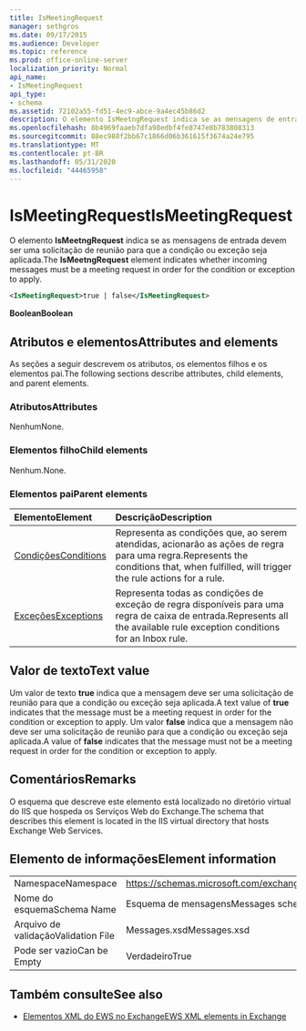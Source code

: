 ```yaml
---
title: IsMeetingRequest
manager: sethgros
ms.date: 09/17/2015
ms.audience: Developer
ms.topic: reference
ms.prod: office-online-server
localization_priority: Normal
api_name:
- IsMeetingRequest
api_type:
- schema
ms.assetid: 72102a55-fd51-4ec9-abce-9a4ec45b86d2
description: O elemento IsMeetngRequest indica se as mensagens de entrada devem ser uma solicitação de reunião para que a condição ou exceção seja aplicada.
ms.openlocfilehash: 8b4969faaeb7dfa98edbf4fe8747e8b783808313
ms.sourcegitcommit: 88ec988f2bb67c1866d06b361615f3674a24e795
ms.translationtype: MT
ms.contentlocale: pt-BR
ms.lasthandoff: 05/31/2020
ms.locfileid: "44465958"
---
```

# <a name="ismeetingrequest"></a><span data-ttu-id="ab76e-103">IsMeetingRequest</span><span class="sxs-lookup"><span data-stu-id="ab76e-103">IsMeetingRequest</span></span>

<span data-ttu-id="ab76e-104">O elemento **IsMeetngRequest** indica se as mensagens de entrada devem ser uma solicitação de reunião para que a condição ou exceção seja aplicada.</span><span class="sxs-lookup"><span data-stu-id="ab76e-104">The **IsMeetngRequest** element indicates whether incoming messages must be a meeting request in order for the condition or exception to apply.</span></span> 
  
```XML
<IsMeetingRequest>true | false</IsMeetingRequest>
```

 <span data-ttu-id="ab76e-105">**Boolean**</span><span class="sxs-lookup"><span data-stu-id="ab76e-105">**Boolean**</span></span>
## <a name="attributes-and-elements"></a><span data-ttu-id="ab76e-106">Atributos e elementos</span><span class="sxs-lookup"><span data-stu-id="ab76e-106">Attributes and elements</span></span>

<span data-ttu-id="ab76e-107">As seções a seguir descrevem os atributos, os elementos filhos e os elementos pai.</span><span class="sxs-lookup"><span data-stu-id="ab76e-107">The following sections describe attributes, child elements, and parent elements.</span></span>
  
### <a name="attributes"></a><span data-ttu-id="ab76e-108">Atributos</span><span class="sxs-lookup"><span data-stu-id="ab76e-108">Attributes</span></span>

<span data-ttu-id="ab76e-109">Nenhum</span><span class="sxs-lookup"><span data-stu-id="ab76e-109">None.</span></span>
  
### <a name="child-elements"></a><span data-ttu-id="ab76e-110">Elementos filho</span><span class="sxs-lookup"><span data-stu-id="ab76e-110">Child elements</span></span>

<span data-ttu-id="ab76e-111">Nenhum.</span><span class="sxs-lookup"><span data-stu-id="ab76e-111">None.</span></span>
  
### <a name="parent-elements"></a><span data-ttu-id="ab76e-112">Elementos pai</span><span class="sxs-lookup"><span data-stu-id="ab76e-112">Parent elements</span></span>

|<span data-ttu-id="ab76e-113">**Elemento**</span><span class="sxs-lookup"><span data-stu-id="ab76e-113">**Element**</span></span>|<span data-ttu-id="ab76e-114">**Descrição**</span><span class="sxs-lookup"><span data-stu-id="ab76e-114">**Description**</span></span>|
|:-----|:-----|
|[<span data-ttu-id="ab76e-115">Condições</span><span class="sxs-lookup"><span data-stu-id="ab76e-115">Conditions</span></span>](conditions.md) <br/> |<span data-ttu-id="ab76e-116">Representa as condições que, ao serem atendidas, acionarão as ações de regra para uma regra.</span><span class="sxs-lookup"><span data-stu-id="ab76e-116">Represents the conditions that, when fulfilled, will trigger the rule actions for a rule.</span></span>  <br/> |
|[<span data-ttu-id="ab76e-117">Exceções</span><span class="sxs-lookup"><span data-stu-id="ab76e-117">Exceptions</span></span>](exceptions.md) <br/> |<span data-ttu-id="ab76e-118">Representa todas as condições de exceção de regra disponíveis para uma regra de caixa de entrada.</span><span class="sxs-lookup"><span data-stu-id="ab76e-118">Represents all the available rule exception conditions for an Inbox rule.</span></span>  <br/> |
   
## <a name="text-value"></a><span data-ttu-id="ab76e-119">Valor de texto</span><span class="sxs-lookup"><span data-stu-id="ab76e-119">Text value</span></span>

<span data-ttu-id="ab76e-120">Um valor de texto **true** indica que a mensagem deve ser uma solicitação de reunião para que a condição ou exceção seja aplicada.</span><span class="sxs-lookup"><span data-stu-id="ab76e-120">A text value of **true** indicates that the message must be a meeting request in order for the condition or exception to apply.</span></span> <span data-ttu-id="ab76e-121">Um valor **false** indica que a mensagem não deve ser uma solicitação de reunião para que a condição ou exceção seja aplicada.</span><span class="sxs-lookup"><span data-stu-id="ab76e-121">A value of **false** indicates that the message must not be a meeting request in order for the condition or exception to apply.</span></span> 
  
## <a name="remarks"></a><span data-ttu-id="ab76e-122">Comentários</span><span class="sxs-lookup"><span data-stu-id="ab76e-122">Remarks</span></span>

<span data-ttu-id="ab76e-123">O esquema que descreve este elemento está localizado no diretório virtual do IIS que hospeda os Serviços Web do Exchange.</span><span class="sxs-lookup"><span data-stu-id="ab76e-123">The schema that describes this element is located in the IIS virtual directory that hosts Exchange Web Services.</span></span>
  
## <a name="element-information"></a><span data-ttu-id="ab76e-124">Elemento de informações</span><span class="sxs-lookup"><span data-stu-id="ab76e-124">Element information</span></span>

|||
|:-----|:-----|
|<span data-ttu-id="ab76e-125">Namespace</span><span class="sxs-lookup"><span data-stu-id="ab76e-125">Namespace</span></span>  <br/> |https://schemas.microsoft.com/exchange/services/2006/messages  <br/> |
|<span data-ttu-id="ab76e-126">Nome do esquema</span><span class="sxs-lookup"><span data-stu-id="ab76e-126">Schema Name</span></span>  <br/> |<span data-ttu-id="ab76e-127">Esquema de mensagens</span><span class="sxs-lookup"><span data-stu-id="ab76e-127">Messages schema</span></span>  <br/> |
|<span data-ttu-id="ab76e-128">Arquivo de validação</span><span class="sxs-lookup"><span data-stu-id="ab76e-128">Validation File</span></span>  <br/> |<span data-ttu-id="ab76e-129">Messages.xsd</span><span class="sxs-lookup"><span data-stu-id="ab76e-129">Messages.xsd</span></span>  <br/> |
|<span data-ttu-id="ab76e-130">Pode ser vazio</span><span class="sxs-lookup"><span data-stu-id="ab76e-130">Can be Empty</span></span>  <br/> |<span data-ttu-id="ab76e-131">Verdadeiro</span><span class="sxs-lookup"><span data-stu-id="ab76e-131">True</span></span>  <br/> |
   
## <a name="see-also"></a><span data-ttu-id="ab76e-132">Também consulte</span><span class="sxs-lookup"><span data-stu-id="ab76e-132">See also</span></span>



- [<span data-ttu-id="ab76e-133">Elementos XML do EWS no Exchange</span><span class="sxs-lookup"><span data-stu-id="ab76e-133">EWS XML elements in Exchange</span></span>](ews-xml-elements-in-exchange.md)

